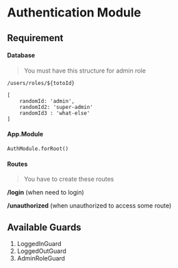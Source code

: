 # Authentication Module 

## Requirement

#### Database

> You must have this structure for admin role
```
/users/roles/${totoId}

[
    randomId: 'admin',
    randomId2: 'super-admin'
    randomId3 : 'what-else'
]
```

#### App.Module
`AuthModule.forRoot()`

#### Routes

> You have to create these routes
    
**/login** (when need to login)

**/unauthorized** (when unauthorized to access some route)
     
## Available Guards
1. LoggedInGuard
2. LoggedOutGuard
3. AdminRoleGuard
